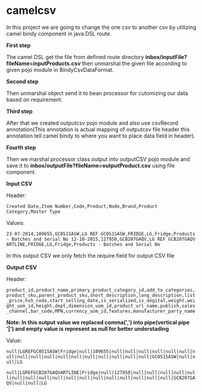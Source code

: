# camelcsv
In this project we are going to change the one csv to another csv by utilizing camel bindy component in java DSL route.

**First step**

The camel DSL get the file from defined route directory **inbox/inputFile?fileName=inputProducts.csv** then unmarshal the given file according to given pojo module in BindyCsvDataFormat.

**Second step**

Then unmarshal object send it to bean processor for cutomizing our data based on requirement.

**Third step**

After that we created outputcsv pojo module and also use csvRecord annotation(This annotation is actual mapping of outputcsv file header this annotation tell camel bindy to where you want to place data field in header).

**Fourth step**

Then we marshal processor class output into outputCSV pojo module and save it to **inbox/outputFile?fileName=outputProduct.csv** using file component.


**Input CSV**

Header: 

`Created Date,Item Number,Code,Product,Node,Brand,Product Category,Master Type`

Values: 

`23-07-2014,109655,GC051SASW,LG REF GC051SASW,FRIDGE,LG,Fridge,Products - Batches and Serial No
12-10-2015,127950,GCB207GAQV,LG REF GCB207GAQV ARTLINE,FRIDGE,LG,Fridge,Products - Batches and Serial No`

In this output CSV we only fetch the require field for output CSV file

**Output CSV**

Header:

`product_id,product_name,primary_product_category_id,add_to_categories,product_sku,parent_product_sku,short_description,long_description,list_price,hsh_code,start_selling_date,is_serialized,is_degital,weight,weight_uom_id,height,dept,dimension_uom_id,product_url_name,publish,sales_channel,bar_code,MPN,currency_uom_id,features,manufacturer_party_name`

**Note: In this output value we replaced comma(',') into pipe(vertical pipe '|') and empty value is represent as null for better understading**

Value:

`null|LGREFGC051SASW|Fridge|null|109655|null|null|null|null|null|null|null|null|null|null|null|null|null|null|null|null|null|GC051SASW|null|null|LG`

`null|LGREFGCB207GAQVARTLINE|Fridge|null|127950|null|null|null|null|null|null|null|null|null|null|null|null|null|null|null|null|null|GCB207GAQV|null|null|LG`
